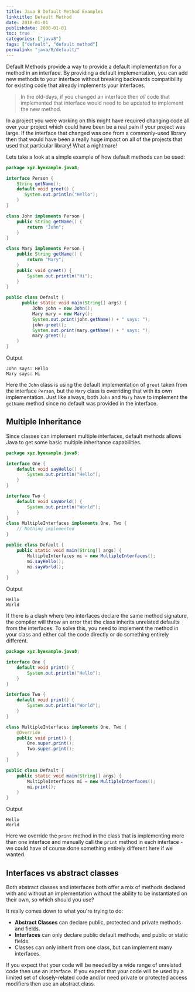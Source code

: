 ```yaml
---
title: Java 8 Default Method Examples
linktitle: Default Method
date: 2018-01-01
publishdate: 2000-01-01
toc: true
categories: ["java8"]
tags: ["default", "default method"]
permalink: "java/8/default/"
---
```


Default Methods provide a way to provide a default implementation for a method
in an interface.  By providing a default implementation, you can add new methods
to your interface without breaking backwards compatibility for existing code
that already implements your interfaces.

> In the old-days, if you changed an interface then *all* code that implemented
that interface would need to be updated to implement the new method.
>
In a project you were working on this might have required changing code all over
your project which could have been be a real pain if your project was large.  If
the interface that changed was one from a commonly-used library then that would 
have been a really huge impact on all of the projects that used that particular
library!  What a nightmare!

Lets take a look at a simple example of how default methods can be used:

```java
package xyz.byexample.java8;

interface Person {
    String getName();
    default void greet() {
       System.out.println("Hello");
    }
}

class John implements Person {
    public String getName() {
        return "John";
    }
}

class Mary implements Person {
    public String getName() {
        return "Mary";
    }
    public void greet() {
        System.out.println("Hi");
    }
}

public class Default {
      public static void main(String[] args) {
          John john = new John();
          Mary mary = new Mary();
          System.out.print(john.getName() + " says: ");
          john.greet();
          System.out.print(mary.getName() + " says: ");
          mary.greet();
    }
}

```
Output
```
John says: Hello
Mary says: Hi
```
Here the `John` class is using the default implementation of `greet` taken from
the interface `Person`, but the `Mary` class is overriding that with its own
implementation.  Just like always, both `John` and `Mary` have to implement the
`getName` method since no default was provided in the interface.

## Multiple Inheritance
Since classes can implement multiple interfaces, default methods allows Java to
get some basic multiple inheritance capabilities.

```java
package xyz.byexample.java8;

interface One {
    default void sayHello() {
        System.out.println("Hello");
    }
}

interface Two {
    default void sayWorld() {
        System.out.println("World");
    }
}
class MultipleInterfaces implements One, Two {
    // Nothing implemented
}

public class Default {
    public static void main(String[] args) {
        MultipleInterfaces mi = new MultipleInterfaces();
        mi.sayHello();
        mi.sayWorld();
    }
}
```
Output
```
Hello
World
```

If there is a clash where two interfaces declare the same method signature, the
compiler will throw an error that the class inherits unrelated defaults from the
interfaces.  To solve this, you need to implement the method in your class and
either call the code directly or do something entirely different.

```java
package xyz.byexample.java8;

interface One {
    default void print() {
        System.out.println("Hello");
    }
}

interface Two {
    default void print() {
        System.out.println("World");
    }
}

class MultipleInterfaces implements One, Two {
    @Override
    public void print() {
        One.super.print();
        Two.super.print();
    }
}

public class Default {
    public static void main(String[] args) {
        MultipleInterfaces mi = new MultipleInterfaces();
        mi.print();
    }
}
```
Output
```
Hello
World
```

Here we override the `print` method in the class that is implementing more
than one interface and manually call the `print` method in each interface - we
could have of course done something entirely different here if we wanted.

## Interfaces vs abstract classes

Both abstract classes and interfaces both offer a mix of methods declared with
and without an implementation without the ability to be instantiated on their own,
so which should you use?

It really comes down to what you're trying to do:

 - **Abstract Classes** can declare public, protected and private methods and fields.
 - **Interfaces** can only declare public default methods, and public or static fields.
 - Classes can only inherit from one class, but can implement many interfaces.

If you expect that your code will be needed by a wide range of unrelated code
then use an interface.  If you expect that your code will be used by a limited
set of closely-related code and/or need private or protected access modifiers
then use an abstract class.